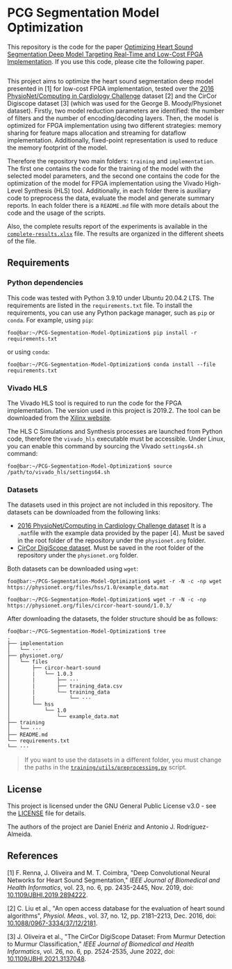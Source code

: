 # PCG Segmentation Model Optimization

This repository is the code for the paper [Optimizing Heart Sound Segmentation Deep Model Targeting Real-Time and Low-Cost FPGA Implementation](). If you use this code, please cite the following paper.

```bibtext
```

This project aims to optimize the heart sound segmentation deep model presented in [1] for low-cost FPGA implementation, tested over the [2016 PhysioNet/Computing in Cardiology Challenge](https://moody-challenge.physionet.org/2016/) dataset [2] and the CirCor Digiscope dataset [3] (which was used for the George B. Moody/Physionet dataset). Firstly, two model reduction parameters are identified: the number of filters and the number of encoding/decoding layers. Then, the model is optimized for FPGA implementation using two different strategies: memory sharing for feature maps allocation and streaming for dataflow implementation. Additionally, fixed-point representation is used to reduce the memory footprint of the model.

Therefore the repository two main folders: `training` and `implementation`. The first one contains the code for the training of the model with the selected model parameters, and the second one contains the code for the optimization of the model for FPGA implementation using the Vivado High-Level Synthesis (HLS) tool. Additionally, in each folder there is auxiliary code to preprocess the data, evaluate the model and generate summary reports. In each folder there is a `README.md` file with more details about the code and the usage of the scripts.

Also, the complete results report of the experiments is available in the [`complete-results.xlsx`](complete-results.xlsx) file. The results are organized in the different sheets of the file.

## Requirements

### Python dependencies

This code was tested with Python 3.9.10 under Ubuntu 20.04.2 LTS. The requirements are listed in the `requirements.txt` file. To install the requirements, you can use any Python package manager, such as `pip` or `conda`. For example, using `pip`:

```console
foo@bar:~/PCG-Segmentation-Model-Optimization$ pip install -r requirements.txt
```

or using `conda`:

```console
foo@bar:~/PCG-Segmentation-Model-Optimization$ conda install --file requirements.txt
```

### Vivado HLS

The Vivado HLS tool is required to run the code for the FPGA implementation. The version used in this project is 2019.2. The tool can be downloaded from the [Xilinx website](https://www.xilinx.com/support/download/index.html/content/xilinx/en/downloadNav/vivado-design-tools/archive.html).

The HLS C Simulations and Synthesis processes are launched from Python code, therefore the `vivado_hls` executable must be accessible. Under Linux, you can enable this command by sourcing the Vivado `settings64.sh` command:

```console
foo@bar:~/PCG-Segmentation-Model-Optimization$ source /path/to/vivado_hls/settings64.sh
```

### Datasets

The datasets used in this project are not included in this repository. The datasets can be downloaded from the following links:
- [2016 PhysioNet/Computing in Cardiology Challenge dataset](https://physionet.org/content/hss/1.0/example_data.mat) It is a `.mat`file with the example data provided by the paper [4]. Must be saved in the root folder of the repository under the `physionet.org` folder.
- [CirCor DigiScope dataset](https://physionet.org/content/circor-heart-sound/1.0.3/). Must be saved in the root folder of the repository under the `physionet.org` folder.

Both datasets can be downloaded using `wget`:

```console
foo@bar:~/PCG-Segmentation-Model-Optimization$ wget -r -N -c -np wget https://physionet.org/files/hss/1.0/example_data.mat
```

```console
foo@bar:~/PCG-Segmentation-Model-Optimization$ wget -r -N -c -np https://physionet.org/files/circor-heart-sound/1.0.3/
```
After downloading the datasets, the folder structure should be as follows:
```console
foo@bar:~/PCG-Segmentation-Model-Optimization$ tree
.
├── implementation
│   └── ···
├── physionet.org/
│   └── files
│       ├── circor-heart-sound
│       |   └── 1.0.3
│       |       ├── ···
│       |       ├── training_data.csv
│       |       └── training_data
│       |           └── ···
│       └── hss
│           └── 1.0
│               └── example_data.mat
├── training
│   └── ···
├── README.md
└── requirements.txt
└── ···
```

> If you want to use the datasets in a different folder, you must change the paths in the [`training/utils/preprocessing.py`](training/utils/preprocessing.py) script.

## License

This project is licensed under the GNU General Public License v3.0 - see the [LICENSE](LICENSE) file for details.

The authors of the project are Daniel Enériz and Antonio J. Rodríguez-Almeida.

## References

[1] F. Renna, J. Oliveira and M. T. Coimbra, "Deep Convolutional Neural Networks for Heart Sound Segmentation," *IEEE Journal of Biomedical and Health Informatics*, vol. 23, no. 6, pp. 2435-2445, Nov. 2019, doi: [10.1109/JBHI.2019.2894222](https://doi.org/10.1109/JBHI.2019.2894222).

[2] C. Liu et al., "An open access database for the evaluation of heart sound algorithms", *Physiol. Meas.*, vol. 37, no. 12, pp. 2181–2213, Dec. 2016, doi: [10.1088/0967-3334/37/12/2181](https://doi.org/10.1088/0967-3334/37/12/2181).

[3] J. Oliveira et al., "The CirCor DigiScope Dataset: From Murmur Detection to Murmur Classification," *IEEE Journal of Biomedical and Health Informatics*, vol. 26, no. 6, pp. 2524-2535, June 2022, doi: [10.1109/JBHI.2021.3137048](https://doi.org/10.1109/JBHI.2021.3137048).
